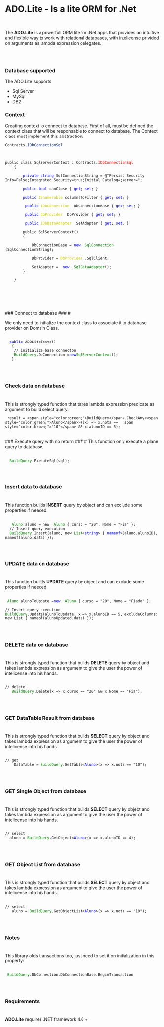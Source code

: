 

# ADO.Lite - Is a lite ORM for .Net #
</br>


The **ADO.Lite** is a powerfull ORM lite for .Net apps that provides an intuitive and flexible way to work with relational databases, with intelicense privided on arguments as lambda expression delegates.
 
</br>
</br>

### Database supported ###

The ADO.Lite supports

- Sql Server
- MySql
- DB2

### Context ###

Creating context to connect to database. First of all, must be defined the context class that will be responsable to connect to database.
The Context class must implement this abstraction:

```cs
Contracts.IDbConnectionSql 
``` 
<pre>
<code>

public class SqlServerContext : Contracts.<span style="color:red">IDbConnectionSql</span>
    {

        <span style="color:blue">private string</span> SqlConnectionString = @"Persist Security Info=False;Integrated Security=true;Initial Catalog=;server=";

        <span style="color:blue;">public bool</span> canClose { <span style="color:blue;">get</span>; <span style="color:blue;">set</span>; }

        <span style="color:blue;">public</span> <span style="color:#cccc00;">IEnumerable<string></span> columnsToFilter { <span style="color:blue;">get</span>; <span style="color:blue;">set</span>; }

         <span style="color:blue;">public</span> <span style="color:#cccc00;">IDbConnection<string></span>  DbConnectionBase { <span style="color:blue;">get</span>; <span style="color:blue;">set</span>; }

         <span style="color:blue;">public</span> <span style="color:#cccc00;">DbProvider</span>  DbProvider { <span style="color:blue;">get</span>; <span style="color:blue;">set</span>; }

         <span style="color:blue;">public</span> <span style="color:#cccc00;">IDbDataAdapter<string></span>  SetAdapter { <span style="color:blue;">get</span>; <span style="color:blue;">set</span>; }

        public SqlServerContext()
        {

            DbConnectionBase = <span style="color:blue;">new</span>  <span style="color:green;">SqlConnection</span> (SqlConnectionString);

            DbProvider = <span style="color:#cccc00;">DbProvider</span> .SqlClient;

            SetAdapter =  <span style="color:blue;">new</span>  <span style="color:green;">SqlDataAdapter</span>();
        }

    }


</code>

</pre>



</br>
### Connect to database ###
# 

 We only need to initialize the context class to associate it to database provider on Domain Class.

<pre>
 <code>
  <span style="color:blue;">public</span> ADOLiteTests()
   {   
    // initialize base connecton
    <span style="color:green;">BuildQuery</span>.DbConnection =<span style="color:blue;">new</span><span style="color:green">SqlServerContext</span>();
   }
 </code>
</pre>
</br>

### Check data on database ###
# 
This is strongly typed function that takes lambda expression predicate as argument to build select query. 

```
 result = <span style="color:green;">BuildQuery</span>.CheckAny<<span style="color:green;">Aluno</span>>((x) => x.nota ==  <span style="color:brown;">"10"</span> && x.alunoID == 5);
```
</br>
### Execute query with no return ###
# 
This function only execute a plane query to database. 

<pre>
 <code  >
  <span style="color:green;">BuildQuery</span>.ExecuteSql(sql);
 </code>
</pre>
</br>

### Insert data to database ###
# 
This function builds **INSERT** query by object and can exclude some properties if needed.

<pre>
 <code >
  <span style="color:green;"> Aluno</span> aluno = new  <span style="color:green;">Aluno</span> { curso = "20", Nome = "Fia" };  
  // Insert query execution
  <span style="color:green;">BuildQuery</span>.Insert(aluno, new <span style="color:green;">List</span><<span style="color:blue;">string</span>> { <span style="color:blue;">nameof</span>>(aluno.alunoID), nameof(aluno.data) });
 </code>
</pre>
</br>

### UPDATE data on database ###
# 
This function builds **UPDATE** query by object and can exclude some properties if needed.

<pre>
 <code >
 <span style="color:green;">Aluno</span> alunoToUpdate =<span style="color:blue;">new</span>  <span style="color:green;">Aluno</span> { curso = "20", Nome = "Fiado" };

// Insert query execution
<span style="color:green;">BuildQuery</span>.Update(alunoToUpdate, x => x.alunoID == 5, excludeColumns: new List<string> { nameof(alunoUpdated.data) });
 </code>
</pre>
</br>

### DELETE data on database ###
# 
This is strongly typed function that builds **DELETE** query by object and takes lambda expression as argument to give the user the power of intelicense into his hands.

<pre>
 <code >
// delete
   <span style="color:green;">BuildQuery</span>.Delete<Aluno>(x => x.curso == "20" && x.Nome == "Fia");
 </code>
</pre>
</br>

### GET DataTable Result from database ###
# 
This is strongly typed function that builds **SELECT** query by object and takes lambda expression as argument to give the user the power of intelicense into his hands.

<pre>
 <code >
// get
    DataTable = <span style="color:green;">BuildQuery</span>.GetTable<<span style="color:blue;">Aluno</span>>(x => x.nota == "10");
 </code>
</pre>
</br>

### GET Single Object from database ###
# 
This is strongly typed function that builds **SELECT** query by object and takes lambda expression as argument to give the user the power of intelicense into his hands.

<pre>
 <code >
// select
  aluno = <span style="color:green;">BuildQuery</span>.GetObject<<span style="color:blue;">Aluno</span>>(x => x.alunoID == 4);
 </code>
</pre>
</br>

### GET Object List from database ###
# 
This is strongly typed function that builds **SELECT** query by object and takes lambda expression as argument to give the user the power of intelicense into his hands.

<pre>
 <code >
// select
   aluno = <span style="color:green;">BuildQuery</span>.GetObjectList<<span style="color:blue;">Aluno</span>>(x => x.nota == "10");
 </code>
</pre>
</br>

### Notes ###
# 
This library olds transactions too, just need to set it on initialization in this property:

<pre>
 <code >
 <span style="color:green;">BuildQuery</span>.DbConnection.DbConnectionBase.BeginTransaction
 </code>
</pre>
</br>


### Requirements ###
# 
**ADO.Lite** requires .NET framework 4.6 +